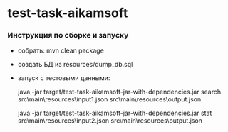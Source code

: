 # test-task-aikamsoft

### Инструкция по сборке и запуску
- собрать: mvn clean package
- создать БД из resources/dump_db.sql
- запуск с тестовыми данными:

  java -jar target/test-task-aikamsoft-jar-with-dependencies.jar search src\main\resources\input1.json src\main\resources\output.json

  java -jar target/test-task-aikamsoft-jar-with-dependencies.jar stat src\main\resources\input2.json src\main\resources\output.json